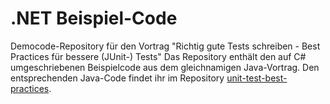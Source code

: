 # .NET Beispiel-Code

Democode-Repository für den Vortrag 
"Richtig gute Tests schreiben - Best Practices für bessere (JUnit-) Tests"
Das Repository enthält den auf C# umgeschriebenen Beispielcode aus dem gleichnamigen Java-Vortrag.
Den entsprechenden Java-Code findet ihr im Repository [unit-test-best-practices](https://github.com/rolandkrueger/unit-test-best-practices).
